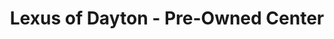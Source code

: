 ---
title: "Lexus of Dayton - Pre-Owned Center"
url: /miamisburg/lexus-of-dayton-pre-owned-center/
shop: car
---